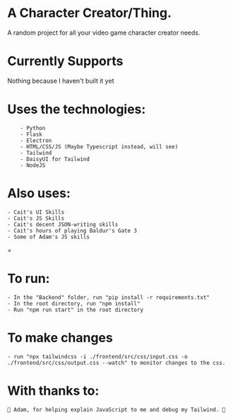 # A Character Creator/Thing.
A random project for all your video game character creator needs.

# Currently Supports
Nothing because I haven't built it yet

# Uses the technologies:
        - Python
        - Flask
        - Electron
        - HTML/CSS/JS (Maybe Typescript instead, will see)
        - Tailwind
        - DaisyUI for Tailwind
        - NodeJS

# Also uses:
    - Cait's UI Skills
    - Cait's JS Skills
    - Cait's decent JSON-writing skills
    - Cait's hours of playing Baldur's Gate 3
    - Some of Adam's JS skills
=

# To run:
    - In the "Backend" folder, run "pip install -r requirements.txt"
    - In the root directory, run "npm install"
    - Run "npm run start" in the root directory

# To make changes
    - run "npx tailwindcss -i ./frontend/src/css/input.css -o ./frontend/src/css/output.css --watch" to monitor changes to the css.
# With thanks to:
    🔴 Adam, for helping explain JavaScript to me and debug my Tailwind. 🔴
    
